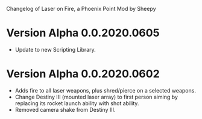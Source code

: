 Changelog of Laser on Fire, a Phoenix Point Mod by Sheepy

# Version Alpha 0.0.2020.0605

* Update to new Scripting Library.

# Version Alpha 0.0.2020.0602

* Adds fire to all laser weapons, plus shred/pierce on a selected weapons.
* Change Destiny III (mounted laser array) to first person aiming by replacing its rocket launch ability with shot ability.
* Removed camera shake from Destiny III.